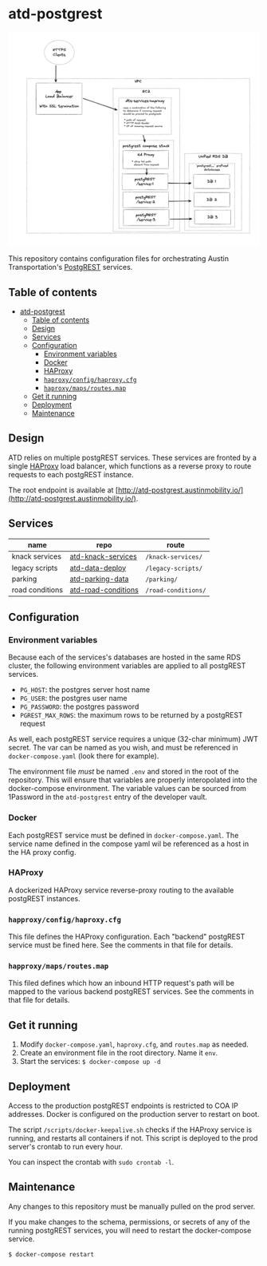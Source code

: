 # atd-postgrest

![Service diagram](images/diagram.png)

This repository contains configuration files for orchestrating Austin Transportation's [PostgREST](https://postgrest.org/) services.

## Table of contents

- [atd-postgrest](#atd-postgrest)
  - [Table of contents](#table-of-contents)
  - [Design](#design)
  - [Services](#services)
  - [Configuration](#configuration)
    - [Environment variables](#environment-variables)
    - [Docker](#docker)
    - [HAProxy](#haproxy)
    - [`haproxy/config/haproxy.cfg`](#happroxyconfighaproxycfg)
    - [`haproxy/maps/routes.map`](#happroxymapsroutesmap)
  - [Get it running](#get-it-running)
  - [Deployment](#deployment)
  - [Maintenance](#maintenance)

## Design

ATD relies on multiple postgREST services. These services are fronted by a single [HAProxy](http://www.haproxy.org/) load balancer, which functions as a reverse proxy to route requests to each postgREST instance.

The root endpoint is available at [http://atd-postgrest.austinmobility.io/](http://atd-postgrest.austinmobility.io/).

## Services

| name            | repo                                                                       | route               |
| --------------- | -------------------------------------------------------------------------- | ------------------- |
| knack services  | [atd-knack-services](https://github.com/cityofaustin/atd-knack-services)   | `/knack-services/`  |
| legacy scripts  | [atd-data-deploy](https://github.com/cityofaustin/atd-data-deploy)         | `/legacy-scripts/`  |
| parking         | [atd-parking-data](https://github.com/cityofaustin/atd-parking-data)       | `/parking/`         |
| road conditions | [atd-road-conditions](https://github.com/cityofaustin/atd-road-conditions) | `/road-conditions/` |

## Configuration

### Environment variables

Because each of the services's databases are hosted in the same RDS cluster, the following environment variables are applied to all postgREST services.

- `PG_HOST`: the postgres server host name
- `PG_USER`: the postgres user name
- `PG_PASSWORD`: the postgres password
- `PGREST_MAX_ROWS`: the maximum rows to be returned by a postgREST request

As well, each postgREST service requires a unique (32-char minimum) JWT secret. The var can be named as you wish, and must be referenced in `docker-compose.yaml` (look there for example).

The environment file *must* be named `.env` and stored in the root of the repository. This will ensure that variables are properly interopolated into the docker-compose environment. The variable values can be sourced from 1Password in the `atd-postgrest` entry of the developer vault. 

### Docker

Each postgREST service must be defined in `docker-compose.yaml`. The service name defined in the compose yaml wil be referenced as a host in the HA proxy config.

### HAProxy

A dockerized HAProxy service reverse-proxy routing to the available postgREST instances.

### `happroxy/config/haproxy.cfg`

This file defines the HAProxy configuration. Each "backend" postgREST service must be fined here. See the comments in that file for details.

### `happroxy/maps/routes.map`

This filed defines which how an inbound HTTP request's path will be mapped to the various backend postgREST services. See the comments in that file for details.

## Get it running

1. Modify `docker-compose.yaml`, `haproxy.cfg`, and `routes.map` as needed.
2. Create an environment file in the root directory. Name it `env`.
3. Start the services: `$ docker-compose up -d`

## Deployment

Access to the production postgREST endpoints is restricted to COA IP addresses. Docker is configured on the production server to restart on boot.

The script `/scripts/docker-keepalive.sh` checks if the HAProxy service is running, and restarts all containers if not. This script is deployed to the prod server's crontab to run every hour.

You can inspect the crontab with `sudo crontab -l`.

## Maintenance

Any changes to this repository must be manually pulled on the prod server.

If you make changes to the schema, permissions, or secrets of any of the running postgREST services, you will need to restart the docker-compose service.

```
$ docker-compose restart
```
